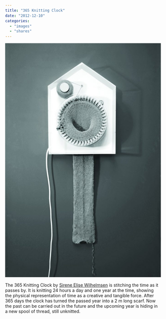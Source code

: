 ```yaml
---
title: "365 Knitting Clock"
date: "2012-12-10"
categories: 
  - "images"
  - "shares"
---
```


![](images/tumblr_mdzxrap1sH1qz4vrlo1_1280-681x1024.jpg)

The 365 Knitting Clock by [Sirene Elise Wilhelmsen](http://www.sirenelisewilhelmsen.com/) is stitching the time as it passes by. It is knitting 24 hours a day and one year at the time, showing the physical representation of time as a creative and tangible force. After 365 days the clock has turned the passed year into a 2 m long scarf. Now the past can be carried out in the future and the upcoming year is hiding in a new spool of thread, still unknitted.
